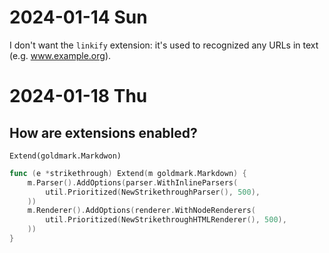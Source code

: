 # 2024-01-14 Sun

I don't want the `linkify` extension: it's used to recognized any
URLs in text (e.g. www.example.org).

# 2024-01-18 Thu

## How are extensions enabled?

`Extend(goldmark.Markdwon)`

```go
func (e *strikethrough) Extend(m goldmark.Markdown) {
	m.Parser().AddOptions(parser.WithInlineParsers(
		util.Prioritized(NewStrikethroughParser(), 500),
	))
	m.Renderer().AddOptions(renderer.WithNodeRenderers(
		util.Prioritized(NewStrikethroughHTMLRenderer(), 500),
	))
}
```